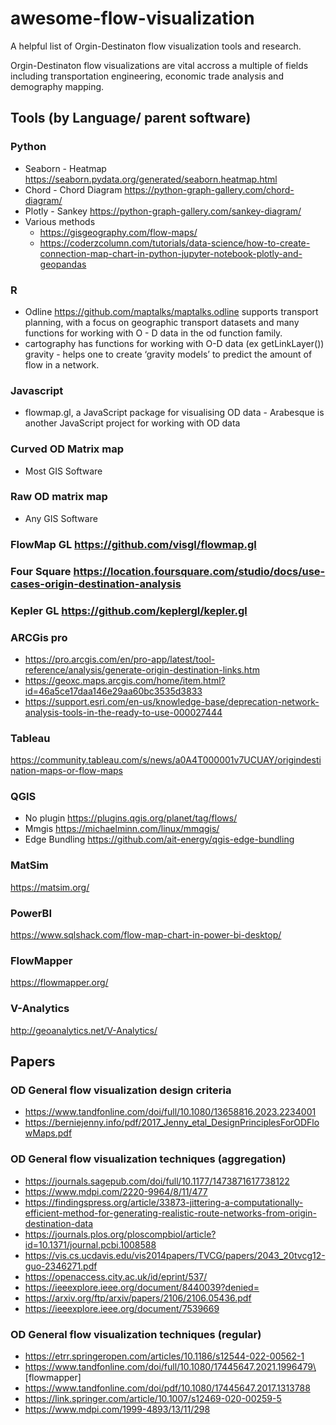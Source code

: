 # awesome-flow-visualization
A helpful list of Orgin-Destinaton flow visualization tools and research. 

Orgin-Destinaton flow visualizations are vital accross a multiple of fields including transportation engineering, economic trade analysis and demography mapping. 

## Tools (by Language/ parent software)	

### Python
 - Seaborn - Heatmap https://seaborn.pydata.org/generated/seaborn.heatmap.html
 - Chord - Chord Diagram  https://python-graph-gallery.com/chord-diagram/ 
 - Plotly - Sankey  https://python-graph-gallery.com/sankey-diagram/ 
 - Various methods
    - https://gisgeography.com/flow-maps/ 
    - https://coderzcolumn.com/tutorials/data-science/how-to-create-connection-map-chart-in-python-jupyter-notebook-plotly-and-geopandas
### R
 - Odline https://github.com/maptalks/maptalks.odline supports transport planning, with a focus on geographic transport datasets and many functions for working with O - D data in the od function family.
 - cartography has functions for working with O-D data (ex getLinkLayer())
gravity - helps one to create ‘gravity models’ to predict the amount of flow in a network.
### Javascript
   - flowmap.gl, a JavaScript package for visualising OD data
    - Arabesque is another JavaScript project for working with OD data


### Curved OD Matrix map
 - Most GIS Software
### Raw OD matrix map
 - Any GIS Software

### FlowMap GL https://github.com/visgl/flowmap.gl
### Four Square https://location.foursquare.com/studio/docs/use-cases-origin-destination-analysis
### Kepler GL https://github.com/keplergl/kepler.gl
### ARCGis pro
 - https://pro.arcgis.com/en/pro-app/latest/tool-reference/analysis/generate-origin-destination-links.htm 
 - https://geoxc.maps.arcgis.com/home/item.html?id=46a5ce17daa146e29aa60bc3535d3833 
 - https://support.esri.com/en-us/knowledge-base/deprecation-network-analysis-tools-in-the-ready-to-use-000027444 

### Tableau
https://community.tableau.com/s/news/a0A4T000001v7UCUAY/origindestination-maps-or-flow-maps 
### QGIS 
 - No plugin
https://plugins.qgis.org/planet/tag/flows/ 
 - Mmgis
https://michaelminn.com/linux/mmqgis/
 - Edge Bundling
https://github.com/ait-energy/qgis-edge-bundling
### MatSim
https://matsim.org/
### PowerBI
https://www.sqlshack.com/flow-map-chart-in-power-bi-desktop/
### FlowMapper
https://flowmapper.org/ 
### V-Analytics
http://geoanalytics.net/V-Analytics/



## Papers

### OD General flow visualization design criteria 
 - https://www.tandfonline.com/doi/full/10.1080/13658816.2023.2234001 
 - https://berniejenny.info/pdf/2017_Jenny_etal_DesignPrinciplesForODFlowMaps.pdf

### OD General flow visualization techniques (aggregation)
 - https://journals.sagepub.com/doi/full/10.1177/1473871617738122
 - https://www.mdpi.com/2220-9964/8/11/477
 - https://findingspress.org/article/33873-jittering-a-computationally-efficient-method-for-generating-realistic-route-networks-from-origin-destination-data 
 - https://journals.plos.org/ploscompbiol/article?id=10.1371/journal.pcbi.1008588 
 - https://vis.cs.ucdavis.edu/vis2014papers/TVCG/papers/2043_20tvcg12-guo-2346271.pdf
 - https://openaccess.city.ac.uk/id/eprint/537/
 - https://ieeexplore.ieee.org/document/8440039?denied= 
 - https://arxiv.org/ftp/arxiv/papers/2106/2106.05436.pdf
 - https://ieeexplore.ieee.org/document/7539669

### OD General flow visualization techniques (regular)
 - https://etrr.springeropen.com/articles/10.1186/s12544-022-00562-1 
 - https://www.tandfonline.com/doi/full/10.1080/17445647.2021.1996479\ [flowmapper]
 - https://www.tandfonline.com/doi/pdf/10.1080/17445647.2017.1313788
 - https://link.springer.com/article/10.1007/s12469-020-00259-5 
 - https://www.mdpi.com/1999-4893/13/11/298
